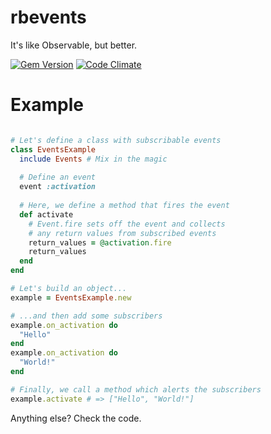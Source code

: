 rbevents
========

It's like Observable, but better.

[![Gem Version](https://badge.fury.io/rb/rbevents.png)](http://badge.fury.io/rb/rbevents) [![Code Climate](https://codeclimate.com/github/jonnyarnold/rbevents.png)](https://codeclimate.com/github/jonnyarnold/rbevents)

Example
=======
```ruby

# Let's define a class with subscribable events
class EventsExample
  include Events # Mix in the magic
  
  # Define an event
  event :activation
  
  # Here, we define a method that fires the event 
  def activate
    # Event.fire sets off the event and collects
    # any return values from subscribed events
    return_values = @activation.fire
    return_values
  end
end

# Let's build an object...
example = EventsExample.new

# ...and then add some subscribers
example.on_activation do
  "Hello"
end
example.on_activation do
  "World!"
end

# Finally, we call a method which alerts the subscribers
example.activate # => ["Hello", "World!"]
```

Anything else? Check the code.
